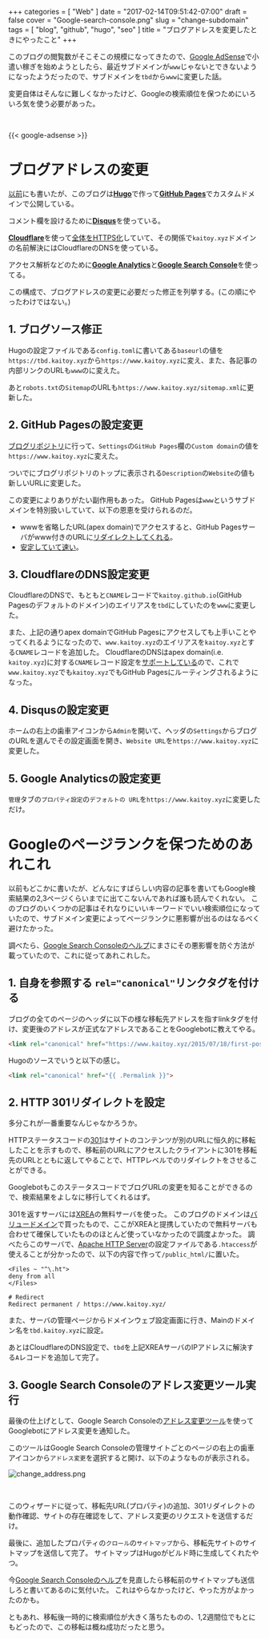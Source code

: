 +++
categories = [ "Web" ]
date = "2017-02-14T09:51:42-07:00"
draft = false
cover = "Google-search-console.png"
slug = "change-subdomain"
tags = [ "blog", "github", "hugo", "seo" ]
title = "ブログアドレスを変更したときにやったこと"
+++

このブログの閲覧数がそこそこの規模になってきたので、[Google AdSense](https://www.google.co.jp/adsense/start/)で小遣い稼ぎを始めようとしたら、最近サブドメインが`www`じゃないとできないようになったようだったので、サブドメインを`tbd`から`www`に変更した話。

変更自体はそんなに難しくなかったけど、Googleの検索順位を保つためにいろいろ気を使う必要があった。

<br>

{{< google-adsense >}}

# ブログアドレスの変更
[以前](https://www.kaitoy.xyz/2015/08/28/using-hugo/)にも書いたが、このブログは[__Hugo__](https://gohugo.io/)で作って[__GitHub Pages__](https://pages.github.com/)でカスタムドメインで公開している。

コメント欄を設けるために[__Disqus__](https://disqus.com/)を使っている。

[__Cloudflare__](https://www.cloudflare.com/)を使って[全体をHTTPS化](https://www.kaitoy.xyz/2016/07/01/https-support-by-cloudflare/)していて、その関係で`kaitoy.xyz`ドメインの名前解決にはCloudflareのDNSを使っている。

アクセス解析などのために[__Google Analytics__](https://analytics.google.com/)と[__Google Search Console__](https://www.google.com/webmasters/tools/home)を使ってる。

この構成で、ブログアドレスの変更に必要だった修正を列挙する。(この順にやったわけではない。)

## 1. ブログソース修正
Hugoの設定ファイルである`config.toml`に書いてある`baseurl`の値を`https://tbd.kaitoy.xyz`から`https://www.kaitoy.xyz`に変え、また、各記事の内部リンクのURLも`www`のに変えた。

あと`robots.txt`の`Sitemap`のURLも`https://www.kaitoy.xyz/sitemap.xml`に更新した。

## 2. GitHub Pagesの設定変更
[ブログリポジトリ](https://github.com/kaitoy/blog)に行って、`Settings`の`GitHub Pages`欄の`Custom domain`の値を`https://www.kaitoy.xyz`に変えた。

ついでにブログリポジトリのトップに表示される`Description`の`Website`の値も新しいURLに変更した。

この変更によりありがたい副作用もあった。
GitHub Pagesは`www`というサブドメインを特別扱いしていて、以下の恩恵を受けられるのだ。

* wwwを省略したURL(apex domain)でアクセスすると、GitHub Pagesサーバがwww付きのURLに[リダイレクトしてくれる](https://help.github.com/articles/setting-up-an-apex-domain-and-www-subdomain/)。
* [安定していて速い](https://help.github.com/articles/about-supported-custom-domains/#www-subdomains)。

## 3. CloudflareのDNS設定変更
CloudflareのDNSで、もともと`CNAME`レコードで`kaitoy.github.io`(GitHub Pagesのデフォルトのドメイン)のエイリアスを`tbd`にしていたのを`www`に変更した。

また、上記の通りapex domainでGitHub Pagesにアクセスしても上手いことやってくれるようになったので、`www.kaitoy.xyz`のエイリアスを`kaitoy.xyz`とする`CNAME`レコードを追加した。
CloudflareのDNSはapex domain(i.e. `kaitoy.xyz`)に対する`CNAME`レコード設定を[サポートしている](https://support.cloudflare.com/hc/en-us/articles/200169056-CNAME-Flattening-RFC-compliant-support-for-CNAME-at-the-root)ので、これで`www.kaitoy.xyz`でも`kaitoy.xyz`でもGitHub Pagesにルーティングされるようになった。

## 4. Disqusの設定変更
ホームの右上の歯車アイコンから`Admin`を開いて、ヘッダの`Settings`からブログのURLを選んでその設定画面を開き、`Website URL`を`https://www.kaitoy.xyz`に変更した。

## 5. Google Analyticsの設定変更
`管理`タブの`プロパティ設定`の`デフォルトの URL`を`https://www.kaitoy.xyz`に変更しただけ。

# Googleのページランクを保つためのあれこれ
以前もどこかに書いたが、どんなにすばらしい内容の記事を書いてもGoogle検索結果の2,3ページくらいまでに出てこないんであれば誰も読んでくれない。
このブログのいくつかの記事はそれなりにいいキーワードでいい検索順位になっていたので、サブドメイン変更によってページランクに悪影響が出るのはなるべく避けたかった。

調べたら、[Google Search Consoleのヘルプ](https://support.google.com/webmasters/answer/6033049?hl=ja&ref_topic=6033084)にまさにその悪影響を防ぐ方法が載っていたので、これに従ってあれこれした。

## 1. 自身を参照する `rel="canonical"`リンクタグを付ける
ブログの全てのページのヘッダに以下の様な移転先アドレスを指すlinkタグを付け、変更後のアドレスが正式なアドレスであることをGooglebotに教えてやる。

```html
<link rel="canonical" href="https://www.kaitoy.xyz/2015/07/18/first-post/">
```

Hugoのソースでいうと以下の感じ。

```html
<link rel="canonical" href="{{ .Permalink }}">
```

## 2. HTTP 301リダイレクトを設定
多分これが一番重要なんじゃなかろうか。

HTTPステータスコードの[301](https://support.google.com/webmasters/answer/93633)はサイトのコンテンツが別のURLに恒久的に移転したことを示すもので、移転前のURLにアクセスしたクライアントに301を移転先のURLとともに返してやることで、HTTPレベルでのリダイレクトをさせることができる。

GooglebotもこのステータスコードでブログURLの変更を知ることができるので、検索結果をよしなに移行してくれるはず。

301を返すサーバには[XREA](https://www.xrea.com/)の無料サーバを使った。
このブログのドメインは[バリュードメイン](https://www.value-domain.com/)で買ったもので、ここがXREAと提携していたので無料サーバも合わせて確保していたもののほとんど使っていなかったので調度よかった。
調べたらこのサーバで、[Apache HTTP Server](https://httpd.apache.org/)の設定ファイルである`.htaccess`が使えることが分かったので、以下の内容で作って`/public_html/`に置いた。

```
<Files ~ "^\.ht">
deny from all
</Files>

# Redirect
Redirect permanent / https://www.kaitoy.xyz/
```

また、サーバの管理ページからドメインウェブ設定画面に行き、Mainのドメイン名を`tbd.kaitoy.xyz`に設定。

あとはCloudflareのDNS設定で、`tbd`を上記XREAサーバのIPアドレスに解決する`A`レコードを追加して完了。

## 3. Google Search Consoleのアドレス変更ツール実行
最後の仕上げとして、Google Search Consoleの[アドレス変更ツール](https://support.google.com/webmasters/answer/83106)を使ってGooglebotにアドレス変更を通知した。

このツールはGoogle Search Consoleの管理サイトごとのページの右上の歯車アイコンから`アドレス変更`を選択すると開け、以下のようなものが表示される。

![change_address.png](/images/change-subdomain/change_address.png)

<br>

このウィザードに従って、移転先URL(プロパティ)の追加、301リダイレクトの動作確認、サイトの存在確認をして、アドレス変更のリクエストを送信するだけ。

最後に、追加したプロパティの`クロール`の`サイトマップ`から、移転先サイトのサイトマップを送信して完了。
サイトマップはHugoがビルド時に生成してくれたやつ。

今[Google Search Consoleのヘルプ](https://support.google.com/webmasters/answer/6033049?hl=ja&ref_topic=6033084)を見直したら移転前のサイトマップも送信しろと書いてあるのに気付いた。
これはやらなかったけど、やった方がよかったのかも。

ともあれ、移転後一時的に検索順位が大きく落ちたものの、1,2週間位でもとにもどったので、この移転は概ね成功だったと思う。
